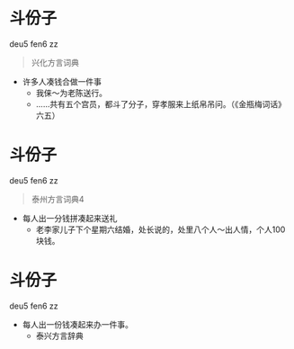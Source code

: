 # 斗份子
deu5 fen6 zz
> 兴化方言词典
- 许多人凑钱合做一件事
  - 我俫～为老陈送行。
  - ……共有五个宫员，都斗了分子，穿孝服来上纸帛吊问。（《金瓶梅词话》六五）

# 斗份子
deu5 fen6 zz
> 泰州方言词典4
- 每人出一分钱拼凑起来送礼
  - 老李家儿子下个星期六结婚，处长说的，处里八个人～出人情，个人100块钱。

# 斗份子
deu5 fen6 zz
+ 每人出一份钱凑起来办一件事。
  * 泰兴方言辞典

